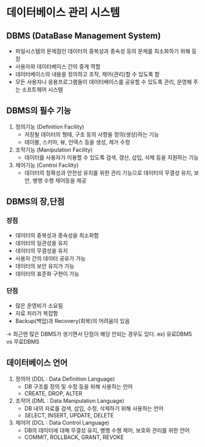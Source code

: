# 데이터베이스 관리 시스템

## DBMS (DataBase Management System)

- 파일시스템의 문제점인 데이터의 중복성과 종속성 등의 문제를 최소화하기 위해 등장
- 사용자와 데이터베이스 간의 중계 역할
- 데이터베이스의 내용을 정의하고 조작, 제어(관리)할 수 있도록 함
- 모든 사용자나 응용프로그램들이 데이터베이스를 공유할 수 있도록 관리, 운영해 주는 소프트웨어 시스템

## DBMS의 필수 기능

1. 정의기능 (Definition Facility)
    - 저장될 데이터의 형태, 구조 등의 사항을 정의(생성)하는 기능
    - 테이블, 스키마, 뷰, 인덱스 등을 생성, 제거 수정
2. 조작기능 (Manipulation Facility)
    - 데이터를 사용자가 이용할 수 있도록 검색, 갱신, 삽입, 삭제 등을 지원하는 기능
3. 제어기능 (Control Facility)
    - 데이터의 정확성과 안전성 유지를 위한 관리 기능으로 데이터의 무결성 유지, 보안, 병행 수행 제어등을 제공
    

## DBMS의 장,단점

### 장점

- 데이터의 중복성과 종속성을 최소화함
- 데이터의 일관성을 유지
- 데이터의 무결성을 유지
- 사용자 간의 데이터 공유가 가능
- 데이터의 보안 유지가 가능
- 데이터의 표준화 구현이 가능

### 단점

- 많은 운영비가 소요됨
- 자료  처리가 복잡함
- Backup(백업)과 Recovery(회복)의 어려움이 있음

→ 최근엔 많은 DBMS가 생기면서 단점이 해당 안되는 경우도 있다. ex) 유료DBMS vs 무료DBMS

## 데이터베이스 언어

1. 정의어 (DDL : Data Definition Language)
    - DB 구조를 정의 및 수정 등을 위해 사용하는 언어
    - CREATE, DROP, ALTER
2. 조작어 (DML : Data Manipulation Language)
    - DB 내의 자료를 검색, 삽입, 수정, 삭제하기 위해 사용하는 언어
    - SELECT, INSERT, UPDATE, DELETE
3. 제어어 (DCL : Data Control Language)
    - DB의 데이터에 대해 무결성 유지, 병행 수행 제어, 보호와 관리를 위한 언어
    - COMMIT, ROLLBACK, GRANT, REVOKE
